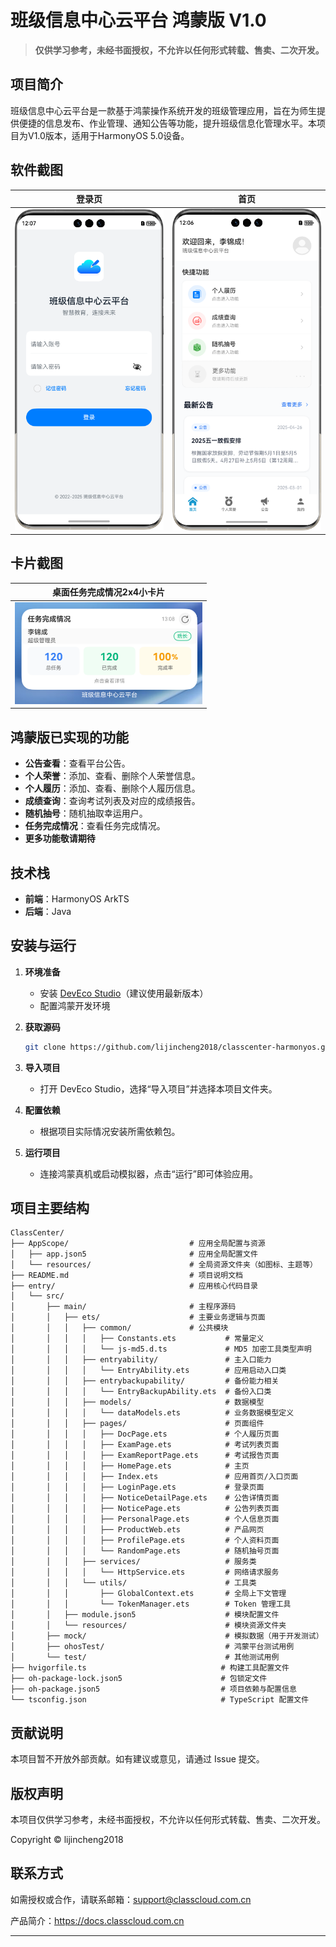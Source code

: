 # 班级信息中心云平台 鸿蒙版 V1.0

> **仅供学习参考，未经书面授权，不允许以任何形式转载、售卖、二次开发。**

## 项目简介

班级信息中心云平台是一款基于鸿蒙操作系统开发的班级管理应用，旨在为师生提供便捷的信息发布、作业管理、通知公告等功能，提升班级信息化管理水平。本项目为V1.0版本，适用于HarmonyOS 5.0设备。

## 软件截图

|                         登录页                          |                         首页                          |
|:----------------------------------------------------:|:---------------------------------------------------:|
| <img src="screenshots/loginPage.jpg"  width="300px"> | <img src="screenshots/mainPage.jpg"  width="300px"> | 


## 卡片截图

|                   桌面任务完成情况2x4小卡片              |
|:----------------------------------------------------:|
| <img src="screenshots/taskCard.jpg"  width="300px"> |


## 鸿蒙版已实现的功能

- **公告查看**：查看平台公告。
- **个人荣誉**：添加、查看、删除个人荣誉信息。
- **个人履历**：添加、查看、删除个人履历信息。
- **成绩查询**：查询考试列表及对应的成绩报告。
- **随机抽号**：随机抽取幸运用户。
- **任务完成情况**：查看任务完成情况。
- **更多功能敬请期待**

## 技术栈

- **前端**：HarmonyOS ArkTS
- **后端**：Java

## 安装与运行

1. **环境准备**
    - 安装 [DevEco Studio](https://developer.harmonyos.com/cn/develop/deveco-studio)（建议使用最新版本）
    - 配置鸿蒙开发环境

2. **获取源码**
   ```bash
   git clone https://github.com/lijincheng2018/classcenter-harmonyos.git
   ```

3. **导入项目**
    - 打开 DevEco Studio，选择“导入项目”并选择本项目文件夹。

4. **配置依赖**
    - 根据项目实际情况安装所需依赖包。

5. **运行项目**
    - 连接鸿蒙真机或启动模拟器，点击“运行”即可体验应用。

## 项目主要结构

```
ClassCenter/
├── AppScope/                           # 应用全局配置与资源
│   ├── app.json5                       # 应用全局配置文件
│   └── resources/                      # 全局资源文件夹（如图标、主题等）
├── README.md                           # 项目说明文档
├── entry/                              # 应用核心代码目录
│   └── src/
│       ├── main/                       # 主程序源码
│       │   ├── ets/                    # 主要业务逻辑与页面
│       │   │   ├── common/             # 公共模块
│       │   │   │   ├── Constants.ets           # 常量定义
│       │   │   │   └── js-md5.d.ts             # MD5 加密工具类型声明
│       │   │   ├── entryability/               # 主入口能力
│       │   │   │   └── EntryAbility.ets        # 应用启动入口类
│       │   │   ├── entrybackupability/         # 备份能力相关
│       │   │   │   └── EntryBackupAbility.ets  # 备份入口类
│       │   │   ├── models/                     # 数据模型
│       │   │   │   └── dataModels.ets          # 业务数据模型定义
│       │   │   ├── pages/                      # 页面组件
│       │   │   │   ├── DocPage.ets             # 个人履历页面
│       │   │   │   ├── ExamPage.ets            # 考试列表页面
│       │   │   │   ├── ExamReportPage.ets      # 考试报告页面
│       │   │   │   ├── HomePage.ets            # 主页
│       │   │   │   ├── Index.ets               # 应用首页/入口页面
│       │   │   │   ├── LoginPage.ets           # 登录页面
│       │   │   │   ├── NoticeDetailPage.ets    # 公告详情页面
│       │   │   │   ├── NoticePage.ets          # 公告列表页面
│       │   │   │   ├── PersonalPage.ets        # 个人信息页面
│       │   │   │   ├── ProductWeb.ets          # 产品网页
│       │   │   │   ├── ProfilePage.ets         # 个人资料页面
│       │   │   │   └── RandomPage.ets          # 随机抽号页面
│       │   │   ├── services/                   # 服务类
│       │   │   │   └── HttpService.ets         # 网络请求服务
│       │   │   └── utils/                      # 工具类
│       │   │       ├── GlobalContext.ets       # 全局上下文管理
│       │   │       └── TokenManager.ets        # Token 管理工具
│       │   ├── module.json5                    # 模块配置文件
│       │   └── resources/                      # 模块资源文件夹
│       ├── mock/                               # 模拟数据（用于开发测试）
│       ├── ohosTest/                           # 鸿蒙平台测试用例
│       └── test/                               # 其他测试用例
├── hvigorfile.ts                              # 构建工具配置文件
├── oh-package-lock.json5                      # 包锁定文件
├── oh-package.json5                           # 项目依赖与配置信息
└── tsconfig.json                              # TypeScript 配置文件
```

## 贡献说明

本项目暂不开放外部贡献。如有建议或意见，请通过 Issue 提交。

## 版权声明

本项目仅供学习参考，未经书面授权，不允许以任何形式转载、售卖、二次开发。

Copyright © lijincheng2018

## 联系方式

如需授权或合作，请联系邮箱：support@classcloud.com.cn

产品简介：https://docs.classcloud.com.cn

---

